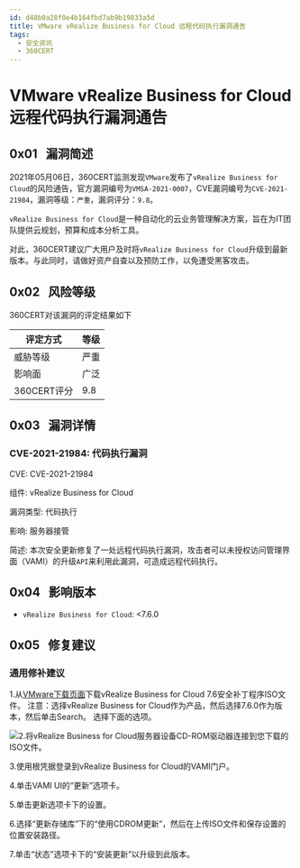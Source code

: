```yaml
---
id: d48b0a28f0e4b164fbd7ab9b19833a5d
title: VMware vRealize Business for Cloud 远程代码执行漏洞通告
tags: 
  - 安全资讯
  - 360CERT
---
```


# VMware vRealize Business for Cloud 远程代码执行漏洞通告

 0x01   漏洞简述
------------


2021年05月06日，360CERT监测发现`VMware`发布了`vRealize Business for Cloud`的风险通告，官方漏洞编号为`VMSA-2021-0007`，CVE漏洞编号为`CVE-2021-21984`，漏洞等级：`严重`，漏洞评分：`9.8`。

`vRealize Business for Cloud`是一种自动化的云业务管理解决方案，旨在为IT团队提供云规划，预算和成本分析工具。

对此，360CERT建议广大用户及时将`vRealize Business for Cloud`升级到最新版本。与此同时，请做好资产自查以及预防工作，以免遭受黑客攻击。

 0x02   风险等级
------------

360CERT对该漏洞的评定结果如下



| 评定方式 | 等级 |
| --- | --- |
| 威胁等级 | 严重 |
| 影响面 | 广泛 |
| 360CERT评分 | 9.8 |

 0x03   漏洞详情
------------

### CVE-2021-21984: 代码执行漏洞

CVE: CVE-2021-21984

组件: vRealize Business for Cloud

漏洞类型: 代码执行

影响: 服务器接管

简述: 本次安全更新修复了一处远程代码执行漏洞，攻击者可以未授权访问管理界面（VAMI）的升级`API`来利用此漏洞，可造成远程代码执行。

 0x04   影响版本
------------

- `vRealize Business for Cloud`: <7.6.0

 0x05   修复建议
------------

### 通用修补建议

1.从[VMware下载页面](https://my.vmware.com/group/vmware/downloads/details?downloadGroup=VRBC-760&productId=874&rPId=31985)下载vRealize Business for Cloud 7.6安全补丁程序ISO文件。
注意：选择vRealize Business for Cloud作为产品，然后选择7.6.0作为版本，然后单击Search。
选择下面的选项。

![](https://p403.ssl.qhimgs4.com/t01525c0e36dcce7e97.png)2.将vRealize Business for Cloud服务器设备CD-ROM驱动器连接到您下载的ISO文件。

3.使用根凭据登录到vRealize Business for Cloud的VAMI门户。

4.单击VAMI UI的“更新”选项卡。

5.单击更新选项卡下的设置。

6.选择“更新存储库”下的“使用CDROM更新”，然后在上传ISO文件和保存设置的位置安装路径。

7.单击“状态”选项卡下的“安装更新”以升级到此版本。

